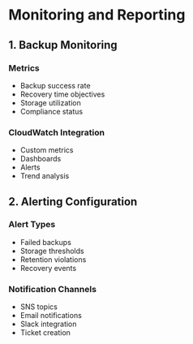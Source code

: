 # Monitoring and Reporting

## 1. Backup Monitoring

### Metrics
- Backup success rate
- Recovery time objectives
- Storage utilization
- Compliance status

### CloudWatch Integration
- Custom metrics
- Dashboards
- Alerts
- Trend analysis

## 2. Alerting Configuration

### Alert Types
- Failed backups
- Storage thresholds
- Retention violations
- Recovery events

### Notification Channels
- SNS topics
- Email notifications
- Slack integration
- Ticket creation